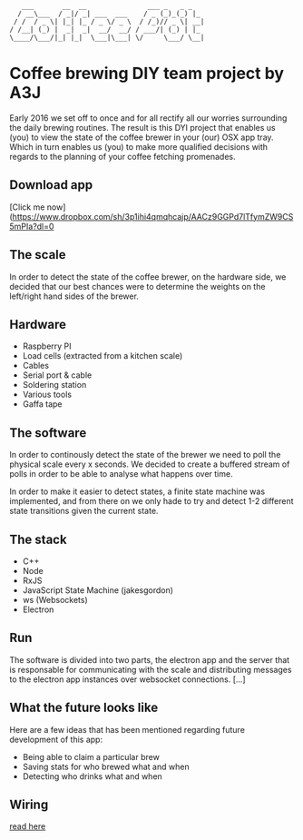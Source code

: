 
	   ___       __  __               ___ _   _ _   
	  / __\___  / _|/ _| ___  ___    / _ (_)_(_) |_
	 / /  / _ \| |_| |_ / _ \/ _ \  / /_)// _ \| __|
	/ /__| (_) |  _|  _|  __/  __/ / ___/| (_) | |_
	\____/\___/|_| |_|  \___|\___| \/     \___/ \__|




# Coffee brewing DIY team project by A3J
Early 2016 we set off to once and for all rectify all our worries surrounding the daily brewing routines. The result is this DYI project that enables us (you) to view the state of the coffee brewer in your (our) OSX app tray. Which in turn enables us (you) to make more qualified decisions with regards to the planning of your coffee fetching promenades.


## Download app

[Click me now](https://www.dropbox.com/sh/3p1ihi4qmqhcajp/AACz9GGPd7lTfymZW9CS5mPIa?dl=0

## The scale
In order to detect the state of the coffee brewer, on the hardware side, we decided that our best chances were to determine the weights on the left/right hand sides of the brewer.

## Hardware
- Raspberry PI
- Load cells (extracted from a kitchen scale)
- Cables
- Serial port & cable
- Soldering station
- Various tools
- Gaffa tape


## The software
In order to continously detect the state of the brewer we need to poll the physical scale every x seconds. We decided to create a buffered stream of polls in order to be able to analyse what happens over time.

In order to make it easier to detect states, a finite state machine was implemented, and from there on we only hade to try and detect 1-2 different state transitions given the current state.

## The stack
- C++
- Node
- RxJS
- JavaScript State Machine (jakesgordon)
- ws (Websockets)
- Electron

## Run
The software is divided into two parts, the electron app and the server that is responsable for communicating with the scale and distributing messages to the electron app instances over websocket connections.
[...]

## What the future looks like
Here are a few ideas that has been mentioned regarding future development of this app:

- Being able to claim a particular brew
- Saving stats for who brewed what and when
- Detecting who drinks what and when

## Wiring
[read here](docs/wiring.md)
